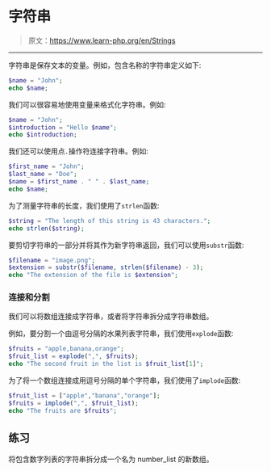 # 字符串

> 原文：<https://www.learn-php.org/en/Strings>

* * *

字符串是保存文本的变量。例如，包含名称的字符串定义如下:

```php
$name = "John";
echo $name; 
```

我们可以很容易地使用变量来格式化字符串。例如:

```php
$name = "John";
$introduction = "Hello $name";
echo $introduction; 
```

我们还可以使用点`.`操作符连接字符串。例如:

```php
$first_name = "John";
$last_name = "Doe";
$name = $first_name . " " . $last_name;
echo $name; 
```

为了测量字符串的长度，我们使用了`strlen`函数:

```php
$string = "The length of this string is 43 characters.";
echo strlen($string); 
```

要剪切字符串的一部分并将其作为新字符串返回，我们可以使用`substr`函数:

```php
$filename = "image.png";
$extension = substr($filename, strlen($filename) - 3);
echo "The extension of the file is $extension"; 
```

### 连接和分割

我们可以将数组连接成字符串，或者将字符串拆分成字符串数组。

例如，要分割一个由逗号分隔的水果列表字符串，我们使用`explode`函数:

```php
$fruits = "apple,banana,orange";
$fruit_list = explode(",", $fruits);
echo "The second fruit in the list is $fruit_list[1]"; 
```

为了将一个数组连接成用逗号分隔的单个字符串，我们使用了`implode`函数:

```php
$fruit_list = ["apple","banana","orange"];
$fruits = implode(",", $fruit_list);
echo "The fruits are $fruits"; 
```

## 练习

将包含数字列表的字符串拆分成一个名为 number_list 的新数组。